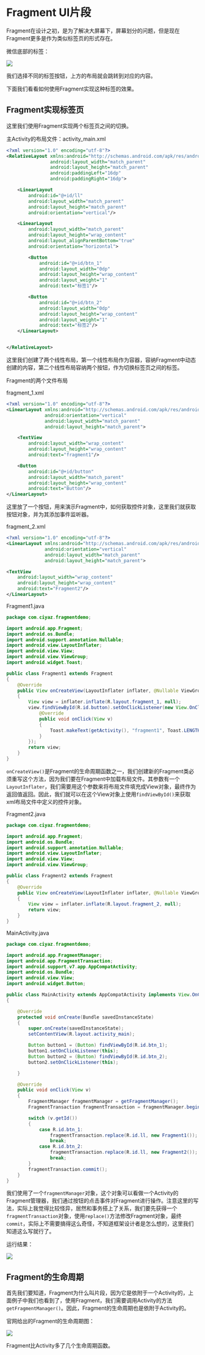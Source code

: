 # Fragment UI片段

Fragment在设计之初，是为了解决大屏幕下，屏幕划分的问题，但是现在Fragment更多是作为类似标签页的形式存在。

微信底部的标签：

![](res/1.png)

我们选择不同的标签按钮，上方的布局就会跳转到对应的内容。

下面我们看看如何使用Fragment实现这种标签的效果。

## Fragment实现标签页

这里我们使用Fragment实现两个标签页之间的切换。

主Activity的布局文件：activity_main.xml
```xml
<?xml version="1.0" encoding="utf-8"?>
<RelativeLayout xmlns:android="http://schemas.android.com/apk/res/android"
				android:layout_width="match_parent"
				android:layout_height="match_parent"
				android:paddingLeft="16dp"
				android:paddingRight="16dp">

	<LinearLayout
		android:id="@+id/ll"
		android:layout_width="match_parent"
		android:layout_height="match_parent"
		android:orientation="vertical"/>

	<LinearLayout
		android:layout_width="match_parent"
		android:layout_height="wrap_content"
		android:layout_alignParentBottom="true"
		android:orientation="horizontal">

		<Button
			android:id="@+id/btn_1"
			android:layout_width="0dp"
			android:layout_height="wrap_content"
			android:layout_weight="1"
			android:text="标签1"/>

		<Button
			android:id="@+id/btn_2"
			android:layout_width="0dp"
			android:layout_height="wrap_content"
			android:layout_weight="1"
			android:text="标签2"/>
	</LinearLayout>


</RelativeLayout>
```

这里我们创建了两个线性布局，第一个线性布局作为容器，容纳Fragment中动态创建的内容，第二个线性布局容纳两个按钮，作为切换标签页之间的标签。

Fragment的两个文件布局

fragment_1.xml
```xml
<?xml version="1.0" encoding="utf-8"?>
<LinearLayout xmlns:android="http://schemas.android.com/apk/res/android"
			  android:orientation="vertical"
			  android:layout_width="match_parent"
			  android:layout_height="match_parent">

	<TextView
		android:layout_width="wrap_content"
		android:layout_height="wrap_content"
		android:text="fragment1"/>

	<Button
		android:id="@+id/button"
		android:layout_width="match_parent"
		android:layout_height="wrap_content"
		android:text="Button"/>
</LinearLayout>
```

这里放了一个按钮，用来演示Fragment中，如何获取控件对象，这里我们就获取按钮对象，并为其添加事件监听器。

fragment_2.xml
```xml
<?xml version="1.0" encoding="utf-8"?>
<LinearLayout xmlns:android="http://schemas.android.com/apk/res/android"
			  android:orientation="vertical"
			  android:layout_width="match_parent"
			  android:layout_height="match_parent">

<TextView
	android:layout_width="wrap_content"
	android:layout_height="wrap_content"
	android:text="Fragment2"/>
</LinearLayout>
```

Fragment1.java
```java
package com.ciyaz.fragmentdemo;

import android.app.Fragment;
import android.os.Bundle;
import android.support.annotation.Nullable;
import android.view.LayoutInflater;
import android.view.View;
import android.view.ViewGroup;
import android.widget.Toast;

public class Fragment1 extends Fragment
{
	@Override
	public View onCreateView(LayoutInflater inflater, @Nullable ViewGroup container, Bundle savedInstanceState)
	{
		View view = inflater.inflate(R.layout.fragment_1, null);
		view.findViewById(R.id.button).setOnClickListener(new View.OnClickListener() {
			@Override
			public void onClick(View v)
			{
				Toast.makeText(getActivity(), "fragment1", Toast.LENGTH_SHORT).show();
			}
		});
		return view;
	}
}
```

`onCreateView()`是Fragment的生命周期函数之一，我们创建新的Fragment类必须重写这个方法，因为我们要在Fragment中加载布局文件。其参数有一个`LayoutInflater`，我们需要用这个参数来将布局文件填充成View对象，最终作为返回值返回。因此，我们就可以在这个View对象上使用`findViewById()`来获取xml布局文件中定义的控件对象。

Fragment2.java
```java
package com.ciyaz.fragmentdemo;

import android.app.Fragment;
import android.os.Bundle;
import android.support.annotation.Nullable;
import android.view.LayoutInflater;
import android.view.View;
import android.view.ViewGroup;

public class Fragment2 extends Fragment
{
	@Override
	public View onCreateView(LayoutInflater inflater, @Nullable ViewGroup container, Bundle savedInstanceState)
	{
		View view = inflater.inflate(R.layout.fragment_2, null);
		return view;
	}
}
```

MainActivity.java
```java
package com.ciyaz.fragmentdemo;

import android.app.FragmentManager;
import android.app.FragmentTransaction;
import android.support.v7.app.AppCompatActivity;
import android.os.Bundle;
import android.view.View;
import android.widget.Button;

public class MainActivity extends AppCompatActivity implements View.OnClickListener
{

	@Override
	protected void onCreate(Bundle savedInstanceState)
	{
		super.onCreate(savedInstanceState);
		setContentView(R.layout.activity_main);

		Button button1 = (Button) findViewById(R.id.btn_1);
		button1.setOnClickListener(this);
		Button button2 = (Button) findViewById(R.id.btn_2);
		button2.setOnClickListener(this);

	}

	@Override
	public void onClick(View v)
	{
		FragmentManager fragmentManager = getFragmentManager();
		FragmentTransaction fragmentTransaction = fragmentManager.beginTransaction();

		switch (v.getId())
		{
			case R.id.btn_1:
				fragmentTransaction.replace(R.id.ll, new Fragment1());
				break;
			case R.id.btn_2:
				fragmentTransaction.replace(R.id.ll, new Fragment2());
				break;
		}
		fragmentTransaction.commit();
	}
}
```

我们使用了一个`fragmentManager`对象，这个对象可以看做一个Activity的Fragment管理器，我们通过按钮的点击事件对Fragment进行操作。注意这里的写法，实际上我觉得比较怪异，居然和事务搭上了关系，我们要先获得一个`fragmentTransaction`对象，使用`replace()`方法修改Fragment对象，最终`commit`，实际上不需要搞得这么奇怪，不知道框架设计者是怎么想的，这里我们知道这么写就行了。

运行结果：

![](res/2.png)

## Fragment的生命周期

首先我们要知道，Fragment为什么叫片段，因为它是依附于一个Activity的，上面例子中我们也看到了，使用Fragment，我们需要调用Activity的方法`getFragmentManager()`。因此，Fragment的生命周期也是依附于Activity的。

官网给出的Fragment的生命周期图：

![](res/3.png)

Fragment比Activity多了几个生命周期函数。

